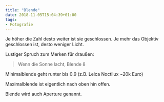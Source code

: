 ```yaml
---
title: "Blende"
date: 2018-11-05T15:04:39+01:00
tags:
- Fotografie
---
```


Je höher die Zahl desto weiter ist sie geschlossen.
Je mehr das Objektiv geschlossen ist, desto weniger Licht.

Lustiger Spruch zum Merken für draußen:

> Wenn die Sonne lacht, Blende 8

Minimalblende geht runter bis 0.9 (z.B. Leica Noctilux ~20k Euro)

Maximalblende ist eigentlich nach oben hin offen.

Blende wird auch Aperture genannt.
